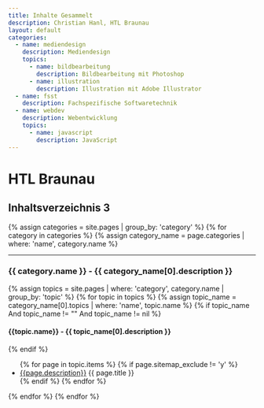 ```yaml
---
title: Inhalte Gesammelt
description: Christian Hanl, HTL Braunau
layout: default
categories:
  - name: mediendesign
    description: Mediendesign
    topics:
      - name: bildbearbeitung
        description: Bildbearbeitung mit Photoshop
      - name: illustration
        description: Illustration mit Adobe Illustrator
  - name: fsst
    description: Fachspezifische Softwaretechnik
  - name: webdev
    description: Webentwicklung
    topics:
      - name: javascript
        description: JavaScript
---
```


# HTL Braunau

## Inhaltsverzeichnis 3

{% assign categories = site.pages | group_by: 'category' %}
{% for category in categories %}
{% assign category_name = page.categories | where: 'name', category.name %}
<hr>
<h3>{{ category.name }} - {{ category_name[0].description }}</h3>
{% assign topics = site.pages | where: 'category', category.name | group_by: 'topic' %}
{% for topic in topics %}
{% assign topic_name = category_name[0].topics | where: 'name', topic.name %}
{% if topic_name And topic_name != "" And topic_name != nil %}
<h4>{{topic.name}} - {{ topic_name[0].description }}</h4>
{% endif %}
<ul>
{% for page in topic.items %}
{% if page.sitemap_exclude != 'y' %}
<li><a href="{{page.url}}">{{page.description}}</a> {{ page.title }}</li>
{% endif %}
{% endfor %}
</ul>
{% endfor %}
{% endfor %}
